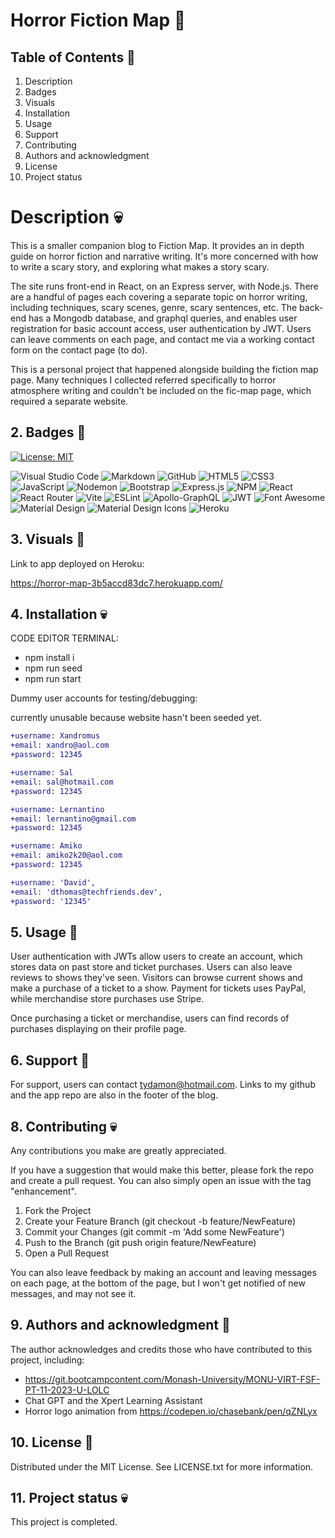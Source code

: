 # Horror Fiction Map 👻

## Table of Contents 🦇

1. Description
2. Badges
3. Visuals
4. Installation
5. Usage
6. Support
7. Contributing 
8. Authors and acknowledgment
9. License
10. Project status

# Description 💀

This is a smaller companion blog to Fiction Map. It provides an in depth guide on horror fiction and narrative writing. It's more concerned with how to write a scary story, and exploring what makes a story scary. 

The site runs front-end in React, on an Express server, with Node.js. There are a handful of pages each covering a separate topic on horror writing, including techniques, scary scenes, genre, scary sentences, etc. The back-end has a Mongodb database, and graphql queries, and enables user registration for basic account access, user authentication by JWT. Users can leave comments on each page, and contact me via a working contact form on the contact page (to do).

This is a personal project that happened alongside building the fiction map page. Many techniques I collected referred specifically to horror atmosphere writing and couldn't be included on the fic-map page, which required a separate website.

## 2. Badges 👻

[![License: MIT](https://img.shields.io/badge/License-MIT-yellow.svg)](https://opensource.org/licenses/MIT) 

![Visual Studio Code](https://img.shields.io/badge/Visual%20Studio%20Code-0078d7.svg?style=for-the-badge&logo=visual-studio-code&logoColor=white) 
![Markdown](https://img.shields.io/badge/markdown-%23000000.svg?style=for-the-badge&logo=markdown&logoColor=white) 
![GitHub](https://img.shields.io/badge/github-%23121011.svg?style=for-the-badge&logo=github&logoColor=white) 
![HTML5](https://img.shields.io/badge/html5-%23E34F26.svg?style=for-the-badge&logo=html5&logoColor=white) 
![CSS3](https://img.shields.io/badge/css3-%231572B6.svg?style=for-the-badge&logo=css3&logoColor=white) 
![JavaScript](https://img.shields.io/badge/javascript-%23323330.svg?style=for-the-badge&logo=javascript&logoColor=%23F7DF1E) 
![Nodemon](https://img.shields.io/badge/NODEMON-%23323330.svg?style=for-the-badge&logo=nodemon&logoColor=%BBDEAD) 
![Bootstrap](https://img.shields.io/badge/bootstrap-%238511FA.svg?style=for-the-badge&logo=bootstrap&logoColor=white) 
![Express.js](https://img.shields.io/badge/express.js-%23404d59.svg?style=for-the-badge&logo=express&logoColor=%2361DAFB) 
![NPM](https://img.shields.io/badge/npm-CB3837.svg?style=for-the-badge&logo=npm&logoColor=white) 
![React](https://img.shields.io/badge/react-%2320232a.svg?style=for-the-badge&logo=react&logoColor=%2361DAFB) 
![React Router](https://img.shields.io/badge/React_Router-CA4245?style=for-the-badge&logo=react-router&logoColor=white) 
![Vite](https://img.shields.io/badge/vite-%23646CFF.svg?style=for-the-badge&logo=vite&logoColor=white) 
![ESLint](https://img.shields.io/badge/ESLint-4B32C3.svg?style=for-the-badge&logo=ESLint&logoColor=white) 
![Apollo-GraphQL](https://img.shields.io/badge/-ApolloGraphQL-311C87?style=for-the-badge&logo=apollo-graphql) 
![JWT](https://img.shields.io/badge/JWT-black?style=for-the-badge&logo=JSON%20web%20tokens) 
![Font Awesome](https://img.shields.io/badge/Font%20Awesome-538DD7.svg?style=for-the-badge&logo=Font-Awesome&logoColor=white)
![Material Design](https://img.shields.io/badge/Material%20Design-757575.svg?style=for-the-badge&logo=Material-Design&logoColor=white)
![Material Design Icons](https://img.shields.io/badge/Material%20Design%20Icons-2196F3.svg?style=for-the-badge&logo=Material-Design-Icons&logoColor=white)
![Heroku](https://img.shields.io/badge/heroku-%23430098.svg?style=for-the-badge&logo=heroku&logoColor=white)


## 3. Visuals 🦇

Link to app deployed on Heroku:

https://horror-map-3b5accd83dc7.herokuapp.com/

## 4. Installation 💀

CODE EDITOR TERMINAL:

- npm install i
- npm run seed
- npm run start

Dummy user accounts for testing/debugging:

currently unusable because website hasn't been seeded yet.

```diff
+username: Xandromus
+email: xandro@aol.com
+password: 12345

+username: Sal
+email: sal@hotmail.com
+password: 12345

+username: Lernantino
+email: lernantino@gmail.com
+password: 12345

+username: Amiko
+email: amiko2k20@aol.com
+password: 12345

+username: 'David',
+email: 'dthomas@techfriends.dev',
+password: '12345'

```

## 5. Usage 👻

User authentication with JWTs allow users to create an account, which stores data on past store and ticket purchases. Users can also leave reviews to shows they've seen. Visitors can browse current shows and make a purchase of a ticket to a show. Payment for tickets uses PayPal, while merchandise store purchases use Stripe. 

Once purchasing a ticket or merchandise, users can find records of purchases displaying on their profile page. 

## 6. Support 🦇

For support, users can contact tydamon@hotmail.com. Links to my github and the app repo are also in the footer of the blog.

## 8. Contributing 💀

Any contributions you make are greatly appreciated.

If you have a suggestion that would make this better, please fork the repo and create a pull request. You can also simply open an issue with the tag "enhancement". 
1.	Fork the Project
2.	Create your Feature Branch (git checkout -b feature/NewFeature)
3.	Commit your Changes (git commit -m 'Add some NewFeature')
4.	Push to the Branch (git push origin feature/NewFeature)
5.	Open a Pull Request

You can also leave feedback by making an account and leaving messages on each page, at the bottom of the page, but I won't get notified of new messages, and may not see it.

## 9. Authors and acknowledgment 👻

The author acknowledges and credits those who have contributed to this project, including:

-	https://git.bootcampcontent.com/Monash-University/MONU-VIRT-FSF-PT-11-2023-U-LOLC
-   Chat GPT and the Xpert Learning Assistant
-   Horror logo animation from https://codepen.io/chasebank/pen/qZNLyx

## 10. License 🦇

Distributed under the MIT License. See LICENSE.txt for more information.
 
## 11. Project status 💀

This project is completed.

